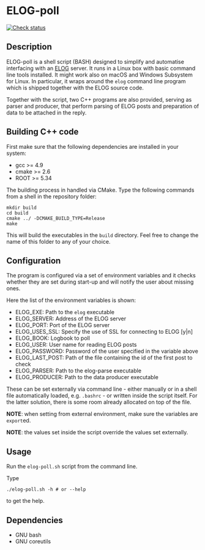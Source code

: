 # ELOG-poll
[![Check status](https://travis-ci.org/centrofermi/elog-poll.svg?branch=master)](https://travis-ci.org/centrofermi/elog-poll)

## Description
ELOG-poll is a shell script (BASH) designed to simplify and automatise
interfacing with an [ELOG](https://midas.psi.ch/elog/) server.
It runs in a Linux box with basic command line tools installed.
It might work also on macOS and Windows Subsystem for Linux.
In particular, it wraps around the `elog` command line program which is
shipped together with the ELOG source code.

Together with the script, two C++ programs are also provided, serving as
parser and producer, that perform parsing of ELOG posts and preparation of
data to be attached in the reply.

## Building C++ code
First make sure that the following dependencies are installed in your
system:
* gcc >= 4.9
* cmake >= 2.6
* ROOT >= 5.34

The building process in handled via CMake. Type the following commands
from a shell in the repository folder:
```shell
mkdir build
cd build
cmake ../ -DCMAKE_BUILD_TYPE=Release
make
```
This will build the executables in the `build` directory. Feel free to
change the name of this folder to any of your choice.

## Configuration
The program is configured via a set of environment variables and it checks
whether they are set during start-up and will notify the user about
missing ones.

Here the list of the environment variables is shown:
* ELOG\_EXE:        Path to the `elog` executable
* ELOG\_SERVER:     Address of the ELOG server
* ELOG\_PORT:       Port of the ELOG server
* ELOG\_USES\_SSL:  Specify the use of SSL for connecting to ELOG [y|n]
* ELOG\_BOOK:       Logbook to poll
* ELOG\_USER:       User name for reading ELOG posts
* ELOG\_PASSWORD:   Password of the user specified in the variable above
* ELOG\_LAST\_POST: Path of the file containing the id of the first post to check
* ELOG\_PARSER:     Path to the elog-parse executable
* ELOG\_PRODUCER:   Path to the data producer executable

These can be set externally via command line - either manually or in a
shell file automatically loaded, e.g. `.bashrc` - or written inside the
script itself. For the latter solution, there is some room already
allocated on top of the file.

**NOTE**: when setting from external environment, make sure the variables
are `export`ed.

**NOTE**: the values set inside the script override the values set
externally.

## Usage
Run the `elog-poll.sh` script from the command line.

Type
```shell
./elog-poll.sh -h # or --help
```
to get the help.

## Dependencies
* GNU bash
* GNU coreutils

